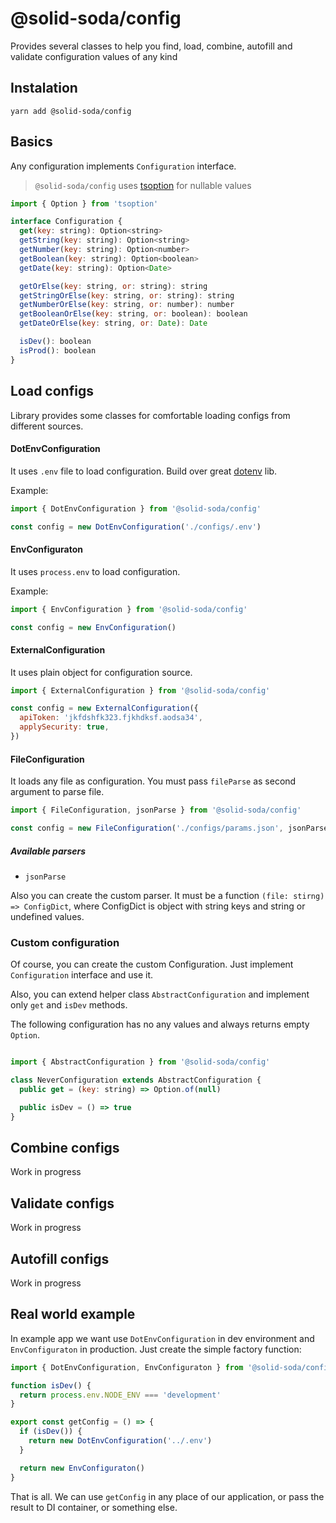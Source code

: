 # @solid-soda/config

Provides several classes to help you find, load, combine, autofill and validate configuration values of any kind

## Instalation

`yarn add @solid-soda/config`

## Basics

Any configuration implements `Configuration` interface.

> `@solid-soda/config` uses [tsoption](add_link) for nullable values

```js
import { Option } from 'tsoption'

interface Configuration {
  get(key: string): Option<string>
  getString(key: string): Option<string>
  getNumber(key: string): Option<number>
  getBoolean(key: string): Option<boolean>
  getDate(key: string): Option<Date>

  getOrElse(key: string, or: string): string
  getStringOrElse(key: string, or: string): string
  getNumberOrElse(key: string, or: number): number
  getBooleanOrElse(key: string, or: boolean): boolean
  getDateOrElse(key: string, or: Date): Date

  isDev(): boolean
  isProd(): boolean
}
```

## Load configs

Library provides some classes for comfortable loading configs from different sources.

#### DotEnvConfiguration

It uses `.env` file to load configuration. Build over great [dotenv](add_link) lib.

Example:
```js
import { DotEnvConfiguration } from '@solid-soda/config'

const config = new DotEnvConfiguration('./configs/.env')
```

#### EnvConfiguraton

It uses `process.env` to load configuration.

Example:
```js
import { EnvConfiguration } from '@solid-soda/config'

const config = new EnvConfiguration()
```

#### ExternalConfiguration

It uses plain object for configuration source.

```js
import { ExternalConfiguration } from '@solid-soda/config'

const config = new ExternalConfiguration({
  apiToken: 'jkfdshfk323.fjkhdksf.aodsa34',
  applySecurity: true,
})
```

#### FileConfiguration

It loads any file as configuration. You must pass `fileParse` as second argument to parse file.

```js
import { FileConfiguration, jsonParse } from '@solid-soda/config'

const config = new FileConfiguration('./configs/params.json', jsonParse)
```

##### Available parsers

+ `jsonParse`

Also you can create the custom parser. It must be a function `(file: stirng) => ConfigDict`, where ConfigDict is object with string keys and string or undefined values.

### Custom configuration

Of course, you can create the custom Configuration. Just implement `Configuration` interface and use it.

Also, you can extend helper class `AbstractConfiguration` and implement only `get` and `isDev` methods.

The following configuration has no any values and always returns empty `Option`.
```js

import { AbstractConfiguration } from '@solid-soda/config'

class NeverConfiguration extends AbstractConfiguration {
  public get = (key: string) => Option.of(null)

  public isDev = () => true
}
```

## Combine configs

Work in progress

## Validate configs

Work in progress

## Autofill configs

Work in progress


## Real world example

In example app we want use `DotEnvConfiguration` in dev environment and `EnvConfiguraton` in production. Just create the simple factory function:

```js
import { DotEnvConfiguration, EnvConfiguraton } from '@solid-soda/config'

function isDev() {
  return process.env.NODE_ENV === 'development'
}

export const getConfig = () => {
  if (isDev()) {
    return new DotEnvConfiguration('../.env')
  }

  return new EnvConfiguraton()
}
```

That is all. We can use `getConfig` in any place of our application, or pass the result to DI container, or something else.
